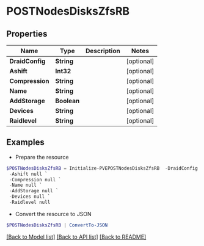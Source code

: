 # POSTNodesDisksZfsRB
## Properties

Name | Type | Description | Notes
------------ | ------------- | ------------- | -------------
**DraidConfig** | **String** |  | [optional] 
**Ashift** | **Int32** |  | [optional] 
**Compression** | **String** |  | [optional] 
**Name** | **String** |  | [optional] 
**AddStorage** | **Boolean** |  | [optional] 
**Devices** | **String** |  | [optional] 
**Raidlevel** | **String** |  | [optional] 

## Examples

- Prepare the resource
```powershell
$POSTNodesDisksZfsRB = Initialize-PVEPOSTNodesDisksZfsRB  -DraidConfig null `
 -Ashift null `
 -Compression null `
 -Name null `
 -AddStorage null `
 -Devices null `
 -Raidlevel null
```

- Convert the resource to JSON
```powershell
$POSTNodesDisksZfsRB | ConvertTo-JSON
```

[[Back to Model list]](../README.md#documentation-for-models) [[Back to API list]](../README.md#documentation-for-api-endpoints) [[Back to README]](../README.md)

